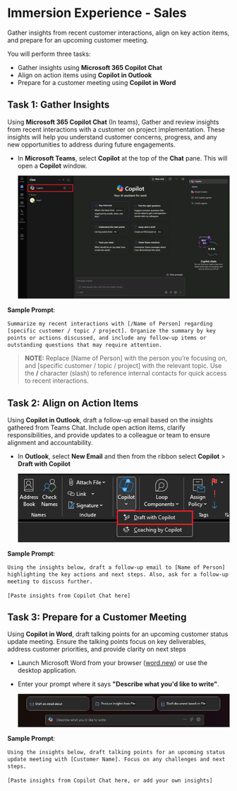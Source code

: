 # Immersion Experience - Sales

Gather insights from recent customer interactions, align on key action items, and prepare for an upcoming customer meeting.

You will perform three tasks:
- Gather insights using **Microsoft 365 Copilot Chat**
- Align on action items using **Copilot in Outlook**
- Prepare for a customer meeting using **Copilot in Word**

## Task 1: Gather Insights

Using **Microsoft 365 Copilot Chat** (In teams), Gather and review insights from recent interactions with a customer on project implementation. These insights will help you understand customer concerns, progress, and any new opportunities to address during future engagements.

- In **Microsoft Teams**, select **Copilot** at the top of the **Chat** pane.  This will open a **Copilot** window.

    ![screenshot showing Copilot Chat within Teams.](../Prompts/Media/Copilot-chat-in-teams.png)

**Sample Prompt**:

```text
Summarize my recent interactions with [/Name of Person] regarding [specific customer / topic / project]. Organize the summary by key points or actions discussed, and include any follow-up items or outstanding questions that may require attention.
```

> **NOTE:** Replace [Name of Person] with the person you’re focusing on, and [specific customer / topic / project] with the relevant topic. Use the **/** character (slash) to reference internal contacts for quick access to recent interactions.

## Task 2: Align on Action Items

Using **Copilot in Outlook**, draft a follow-up email based on the insights gathered from Teams Chat. Include open action items, clarify responsibilities, and provide updates to a colleague or team to ensure alignment and accountability.

- In **Outlook**, select **New Email** and then  from the ribbon select **Copilot** > **Draft with Copilot**

    ![screenshot showing Copilot in Outlook.](../Prompts/Media/Copilot-outlook-desktop.png)

**Sample Prompt**:

```text
Using the insights below, draft a follow-up email to [Name of Person] highlighting the key actions and next steps. Also, ask for a follow-up meeting to discuss further.

[Paste insights from Copilot Chat here]
```

## Task 3: Prepare for a Customer Meeting

Using **Copilot in Word**, draft talking points for an upcoming customer status update meeting. Ensure the talking points focus on key deliverables, address customer priorities, and provide clarity on next steps

- Launch Microsoft Word from your browser (<a href="https://word.new" target="_blank">word.new</a>) or use the desktop application.
- Enter your prompt where it says **"Describe what you'd like to write"**.

    ![screenshot showing Copilot in Word.](../Prompts/Media/draft-with-copilot.png)

**Sample Prompt**:

```text
Using the insights below, draft talking points for an upcoming status update meeting with [Customer Name]. Focus on any challenges and next steps.

[Paste insights from Copilot Chat here, or add your own insights]
```
